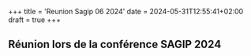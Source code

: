 +++
title = 'Reunion Sagip 06 2024'
date = 2024-05-31T12:55:41+02:00
draft = true
+++

## Réunion lors de la conférence SAGIP 2024